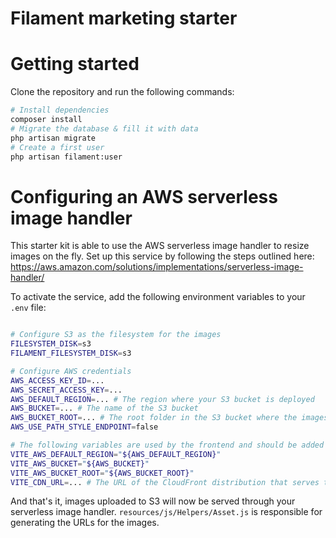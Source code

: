 # Filament marketing starter

# Getting started

Clone the repository and run the following commands:

```bash
# Install dependencies
composer install
# Migrate the database & fill it with data
php artisan migrate
# Create a first user
php artisan filament:user
```

# Configuring an AWS serverless image handler

This starter kit is able to use the AWS serverless image handler to resize images on the fly.
Set up this service by following the steps outlined here: https://aws.amazon.com/solutions/implementations/serverless-image-handler/

To activate the service, add the following environment variables to your `.env` file:

```bash

# Configure S3 as the filesystem for the images
FILESYSTEM_DISK=s3
FILAMENT_FILESYSTEM_DISK=s3

# Configure AWS credentials
AWS_ACCESS_KEY_ID=...
AWS_SECRET_ACCESS_KEY=...
AWS_DEFAULT_REGION=... # The region where your S3 bucket is deployed
AWS_BUCKET=... # The name of the S3 bucket
AWS_BUCKET_ROOT=... # The root folder in the S3 bucket where the images are stored, e.g. "images"
AWS_USE_PATH_STYLE_ENDPOINT=false

# The following variables are used by the frontend and should be added to .env
VITE_AWS_DEFAULT_REGION="${AWS_DEFAULT_REGION}"
VITE_AWS_BUCKET="${AWS_BUCKET}"
VITE_AWS_BUCKET_ROOT="${AWS_BUCKET_ROOT}"
VITE_CDN_URL=... # The URL of the CloudFront distribution that serves the images
```

And that's it, images uploaded to S3 will now be served through your serverless image handler.
`resources/js/Helpers/Asset.js` is responsible for generating the URLs for the images.
